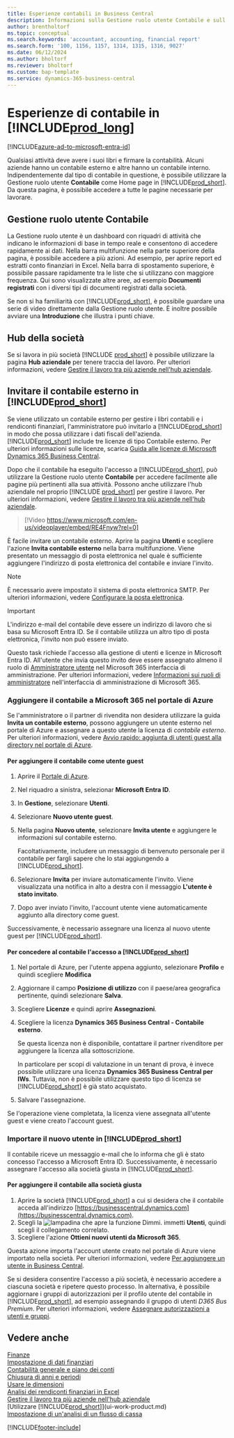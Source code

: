 ```yaml
---
title: Esperienze contabili in Business Central
description: Informazioni sulla Gestione ruolo utente Contabile e sull'hub aziendale che supportano i contabili interni ed esterni nella società client.
author: brentholtorf
ms.topic: conceptual
ms.search.keywords: 'accountant, accounting, financial report'
ms.search.form: '100, 1156, 1157, 1314, 1315, 1316, 9027'
ms.date: 06/12/2024
ms.author: bholtorf
ms.reviewer: bholtorf
ms.custom: bap-template
ms.service: dynamics-365-business-central
---
```

# <a name="accountant-experiences-in-"></a>Esperienze di contabile in [!INCLUDE[prod_long](includes/prod_long.md)]

[!INCLUDE[azure-ad-to-microsoft-entra-id](~/../shared-content/shared/azure-ad-to-microsoft-entra-id.md)]

Qualsiasi attività deve avere i suoi libri e firmare la contabilità. Alcuni aziende hanno un contabile esterno e altre hanno un contabile interno. Indipendentemente dal tipo di contabile in questione, è possibile utilizzare la Gestione ruolo utente **Contabile** come Home page in [!INCLUDE[prod_short](includes/prod_short.md)]. Da questa pagina, è possibile accedere a tutte le pagine necessarie per lavorare.  

## <a name="accountant-role-center"></a>Gestione ruolo utente Contabile

La Gestione ruolo utente è un dashboard con riquadri di attività che indicano le informazioni di base in tempo reale e consentono di accedere rapidamente ai dati. Nella barra multifunzione nella parte superiore della pagina, è possibile accedere a più azioni. Ad esempio, per aprire report ed estratti conto finanziari in Excel. Nella barra di spostamento superiore, è possibile passare rapidamente tra le liste che si utilizzano con maggiore frequenza. Qui sono visualizzate altre aree, ad esempio **Documenti registrati** con i diversi tipi di documenti registrati dalla società.  

Se non si ha familiarità con [!INCLUDE[prod_short](includes/prod_short.md)], è possibile guardare una serie di video direttamente dalla Gestione ruolo utente. È inoltre possibile avviare una **Introduzione** che illustra i punti chiave.  

## <a name="company-hub"></a>Hub della società

Se si lavora in più società [!INCLUDE [prod_short](includes/prod_short.md)] è possibile utilizzare la pagina **Hub aziendale** per tenere traccia del lavoro. Per ulteriori informazioni, vedere [Gestire il lavoro tra più aziende nell'hub aziendale](company-hub.md).  

## <a name="inviting-your-external-accountant-to-your-"></a><a name="inviteaccountant"></a>Invitare il contabile esterno in [!INCLUDE[prod_short](includes/prod_short.md)]

Se viene utilizzato un contabile esterno per gestire i libri contabili e i rendiconti finanziari, l'amministratore può invitarlo a [!INCLUDE[prod_short](includes/prod_short.md)] in modo che possa utilizzare i dati fiscali dell'azienda. [!INCLUDE[prod_short](includes/prod_short.md)] include tre licenze di tipo Contabile esterno. Per ulteriori informazioni sulle licenze, scarica [Guida alle licenze di Microsoft Dynamics 365 Business Central](https://go.microsoft.com/fwlink/?LinkId=866544).

Dopo che il contabile ha eseguito l'accesso a [!INCLUDE[prod_short](includes/prod_short.md)], può utilizzare la Gestione ruolo utente **Contabile** per accedere facilmente alle pagine più pertinenti alla sua attività. Possono anche utilizzare l'hub aziendale nel proprio [!INCLUDE [prod_short](includes/prod_short.md)] per gestire il lavoro. Per ulteriori informazioni, vedere [Gestire il lavoro tra più aziende nell'hub aziendale](company-hub.md).  

> [!Video https://www.microsoft.com/en-us/videoplayer/embed/RE4Fnyw?rel=0]

È facile invitare un contabile esterno. Aprire la pagina **Utenti** e scegliere l'azione **Invita contabile esterno** nella barra multifunzione. Viene presentato un messaggio di posta elettronica nel quale è sufficiente aggiungere l'indirizzo di posta elettronica del contabile e inviare l'invito.  

> [!Note]  
> È necessario avere impostato il sistema di posta elettronica SMTP. Per ulteriori informazioni, vedere [Configurare la posta elettronica](admin-how-setup-email.md).  

<!-- ![Invite your accountant.](./media/finance-invite-accountant/invite-accountant.png)-->

> [!IMPORTANT]  
> L'indirizzo e-mail del contabile deve essere un indirizzo di lavoro che si basa su Microsoft Entra ID. Se il contabile utilizza un altro tipo di posta elettronica, l'invito non può essere inviato.
>
> Questo task richiede l'accesso alla gestione di utenti e licenze in Microsoft Entra ID. All'utente che invia questo invito deve essere assegnato almeno il ruolo di  [Amministratore utente](/entra/identity/role-based-access-control/permissions-reference#user-administrator) nel  Microsoft 365 interfaccia di amministrazione. Per ulteriori informazioni, vedere [Informazioni sui ruoli di amministratore](/microsoft-365/admin/add-users/about-admin-roles) nell'interfaccia di amministrazione di Microsoft 365.  

### <a name="add-your-accountant-to-your-microsoft-365-in-the-azure-portal"></a>Aggiungere il contabile a Microsoft 365 nel portale di Azure

Se l'amministratore o il partner di rivendita non desidera utilizzare la guida **Invita un contabile esterno**, possono aggiungere un utente esterno nel portale di Azure e assegnare a questo utente la licenza di *contabile esterno*. Per ulteriori informazioni, vedere [Avvio rapido: aggiunta di utenti guest alla directory nel portale di Azure](/azure/active-directory/b2b/b2b-quickstart-add-guest-users-portal).

#### <a name="to-add-your-accountant-as-a-guest-user"></a>Per aggiungere il contabile come utente guest

1. Aprire il [Portale di Azure](https://portal.azure.com/).
2. Nel riquadro a sinistra, selezionar **Microsoft Entra ID**.
3. In **Gestione**, selezionare **Utenti**.
4. Selezionare **Nuovo utente guest**.
5. Nella pagina **Nuovo utente**, selezionare **Invita utente** e aggiungere le informazioni sul contabile esterno.  

   Facoltativamente, includere un messaggio di benvenuto personale per il contabile per fargli sapere che lo stai aggiungendo a [!INCLUDE[prod_short](includes/prod_short.md)].

6. Selezionare **Invita** per inviare automaticamente l'invito. Viene visualizzata una notifica in alto a destra con il messaggio **L'utente è stato invitato**. 
7. Dopo aver inviato l'invito, l'account utente viene automaticamente aggiunto alla directory come guest.

Successivamente, è necessario assegnare una licenza al nuovo utente guest per [!INCLUDE[prod_short](includes/prod_short.md)].

#### <a name="to-give-your-accountant-access-to-your-"></a>Per concedere al contabile l'accesso a [!INCLUDE[prod_short](includes/prod_short.md)]

1. Nel portale di Azure, per l'utente appena aggiunto, selezionare **Profilo** e quindi scegliere **Modifica**
2. Aggiornare il campo **Posizione di utilizzo** con il paese/area geografica pertinente, quindi selezionare **Salva**.
3. Scegliere **Licenze** e quindi aprire **Assegnazioni**.
4. Scegliere la licenza **Dynamics 365 Business Central - Contabile esterno**.  
    
    Se questa licenza non è disponibile, contattare il partner rivenditore per aggiungere la licenza alla sottoscrizione.

    In particolare per scopi di valutazione in un tenant di prova, è invece possibile utilizzare una licenza **Dynamics 365 Business Central per IWs**. Tuttavia, non è possibile utilizzare questo tipo di licenza se [!INCLUDE[prod_short](includes/prod_short.md)] è già stato acquistato. 
5. Salvare l'assegnazione.

Se l'operazione viene completata, la licenza viene assegnata all'utente guest e viene creato l'account guest.

### <a name="import-the-new-user-into-"></a>Importare il nuovo utente in [!INCLUDE[prod_short](includes/prod_short.md)]

Il contabile riceve un messaggio e-mail che lo informa che gli è stato concesso l'accesso a Microsoft Entra ID. Successivamente, è necessario assegnare l'accesso alla società giusta in [!INCLUDE[prod_short](includes/prod_short.md)].

#### <a name="to-add-the-accountant-to-the-right-company"></a>Per aggiungere il contabile alla società giusta

1. Aprire la società [!INCLUDE[prod_short](includes/prod_short.md)] a cui si desidera che il contabile acceda all'indirizzo [https://businesscentral.dynamics.com](https://businesscentral.dynamics.com).
2. Scegli la ![lampadina che apre la funzione Dimmi.](media/ui-search/search_small.png "Informazioni sull'operazione che si desidera eseguire") immetti **Utenti**, quindi scegli il collegamento correlato.  
3. Scegliere l'azione **Ottieni nuovi utenti da Microsoft 365**.

Questa azione importa l'account utente creato nel portale di Azure viene importato nella società. Per ulteriori informazioni, vedere [Per aggiungere un utente in Business Central](ui-how-users-permissions.md#adduser).  

Se si desidera consentire l'accesso a più società, è necessario accedere a ciascuna società e ripetere questo processo. In alternativa, è possibile aggiornare i gruppi di autorizzazioni per il profilo utente del contabile in [!INCLUDE[prod_short](includes/prod_short.md)], ad esempio assegnando il gruppo di utenti *D365 Bus Premium*. Per ulteriori informazioni, vedere [Assegnare autorizzazioni a utenti e gruppi](ui-define-granular-permissions.md).  

## <a name="see-also"></a>Vedere anche

[Finanze](finance.md)  
[Impostazione di dati finanziari](finance-setup-finance.md)  
[Contabilità generale e piano dei conti](finance-general-ledger.md)  
[Chiusura di anni e periodi](year-close-years-periods.md)  
[Usare le dimensioni](finance-dimensions.md)  
[Analisi dei rendiconti finanziari in Excel](finance-analyze-excel.md)  
[Gestire il lavoro tra più aziende nell'hub aziendale](company-hub.md)  
[Utilizzare [!INCLUDE[prod_short](includes/prod_short.md)]](ui-work-product.md)  
[Impostazione di un'analisi di un flusso di cassa](finance-setup-cash-flow-analyses.md)  


[!INCLUDE[footer-include](includes/footer-banner.md)]
